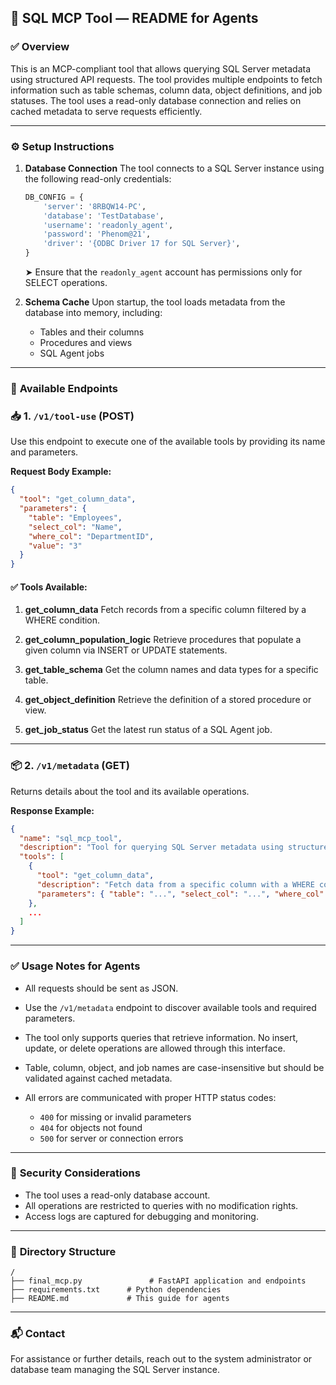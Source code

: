 ## 📘 **SQL MCP Tool — README for Agents**

### ✅ **Overview**

This is an MCP-compliant tool that allows querying SQL Server metadata using structured API requests. The tool provides multiple endpoints to fetch information such as table schemas, column data, object definitions, and job statuses. The tool uses a read-only database connection and relies on cached metadata to serve requests efficiently.

---

### ⚙ **Setup Instructions**

1. **Database Connection**
   The tool connects to a SQL Server instance using the following read-only credentials:

   ```python
   DB_CONFIG = {
       'server': '8RBQW14-PC',
       'database': 'TestDatabase',
       'username': 'readonly_agent',
       'password': 'Phenom@21',
       'driver': '{ODBC Driver 17 for SQL Server}',
   }
   ```

   ➤ Ensure that the `readonly_agent` account has permissions only for SELECT operations.

2. **Schema Cache**
   Upon startup, the tool loads metadata from the database into memory, including:

   * Tables and their columns
   * Procedures and views
   * SQL Agent jobs

---

### 🚀 **Available Endpoints**

### 📥 **1. `/v1/tool-use` (POST)**

Use this endpoint to execute one of the available tools by providing its name and parameters.

**Request Body Example:**

```json
{
  "tool": "get_column_data",
  "parameters": {
    "table": "Employees",
    "select_col": "Name",
    "where_col": "DepartmentID",
    "value": "3"
  }
}
```

#### ✅ Tools Available:

1. **get\_column\_data**
   Fetch records from a specific column filtered by a WHERE condition.

2. **get\_column\_population\_logic**
   Retrieve procedures that populate a given column via INSERT or UPDATE statements.

3. **get\_table\_schema**
   Get the column names and data types for a specific table.

4. **get\_object\_definition**
   Retrieve the definition of a stored procedure or view.

5. **get\_job\_status**
   Get the latest run status of a SQL Agent job.

---

### 📦 **2. `/v1/metadata` (GET)**

Returns details about the tool and its available operations.

**Response Example:**

```json
{
  "name": "sql_mcp_tool",
  "description": "Tool for querying SQL Server metadata using structured parameters.",
  "tools": [
    {
      "tool": "get_column_data",
      "description": "Fetch data from a specific column with a WHERE condition.",
      "parameters": { "table": "...", "select_col": "...", "where_col": "...", "value": "..." }
    },
    ...
  ]
}
```

---

### ✅ **Usage Notes for Agents**

* All requests should be sent as JSON.
* Use the `/v1/metadata` endpoint to discover available tools and required parameters.
* The tool only supports queries that retrieve information. No insert, update, or delete operations are allowed through this interface.
* Table, column, object, and job names are case-insensitive but should be validated against cached metadata.
* All errors are communicated with proper HTTP status codes:

  * `400` for missing or invalid parameters
  * `404` for objects not found
  * `500` for server or connection errors

---

### 🔑 **Security Considerations**

* The tool uses a read-only database account.
* All operations are restricted to queries with no modification rights.
* Access logs are captured for debugging and monitoring.

---

### 📂 **Directory Structure**

```
/
├── final_mcp.py               # FastAPI application and endpoints
├── requirements.txt      # Python dependencies
├── README.md             # This guide for agents
```

---

### 📬 **Contact**

For assistance or further details, reach out to the system administrator or database team managing the SQL Server instance.

